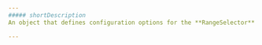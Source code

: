 ```yaml
---
##### shortDescription
An object that defines configuration options for the **RangeSelector** widget.

---
```

